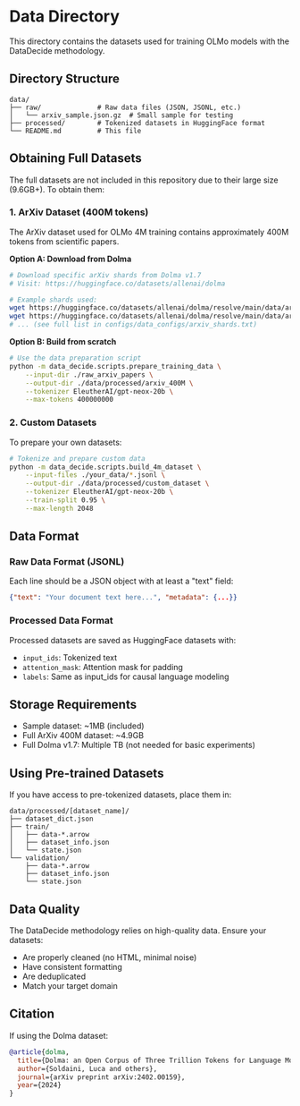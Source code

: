 # Data Directory

This directory contains the datasets used for training OLMo models with the DataDecide methodology.

## Directory Structure

```
data/
├── raw/              # Raw data files (JSON, JSONL, etc.)
│   └── arxiv_sample.json.gz  # Small sample for testing
├── processed/        # Tokenized datasets in HuggingFace format
└── README.md         # This file
```

## Obtaining Full Datasets

The full datasets are not included in this repository due to their large size (9.6GB+). To obtain them:

### 1. ArXiv Dataset (400M tokens)

The ArXiv dataset used for OLMo 4M training contains approximately 400M tokens from scientific papers.

**Option A: Download from Dolma**
```bash
# Download specific arXiv shards from Dolma v1.7
# Visit: https://huggingface.co/datasets/allenai/dolma

# Example shards used:
wget https://huggingface.co/datasets/allenai/dolma/resolve/main/data/arxiv/arxiv-0012.json.gz
wget https://huggingface.co/datasets/allenai/dolma/resolve/main/data/arxiv/arxiv-0017.json.gz
# ... (see full list in configs/data_configs/arxiv_shards.txt)
```

**Option B: Build from scratch**
```bash
# Use the data preparation script
python -m data_decide.scripts.prepare_training_data \
    --input-dir ./raw_arxiv_papers \
    --output-dir ./data/processed/arxiv_400M \
    --tokenizer EleutherAI/gpt-neox-20b \
    --max-tokens 400000000
```

### 2. Custom Datasets

To prepare your own datasets:

```bash
# Tokenize and prepare custom data
python -m data_decide.scripts.build_4m_dataset \
    --input-files ./your_data/*.jsonl \
    --output-dir ./data/processed/custom_dataset \
    --tokenizer EleutherAI/gpt-neox-20b \
    --train-split 0.95 \
    --max-length 2048
```

## Data Format

### Raw Data Format (JSONL)
Each line should be a JSON object with at least a "text" field:
```json
{"text": "Your document text here...", "metadata": {...}}
```

### Processed Data Format
Processed datasets are saved as HuggingFace datasets with:
- `input_ids`: Tokenized text
- `attention_mask`: Attention mask for padding
- `labels`: Same as input_ids for causal language modeling

## Storage Requirements

- Sample dataset: ~1MB (included)
- Full ArXiv 400M dataset: ~4.9GB
- Full Dolma v1.7: Multiple TB (not needed for basic experiments)

## Using Pre-trained Datasets

If you have access to pre-tokenized datasets, place them in:
```
data/processed/[dataset_name]/
├── dataset_dict.json
├── train/
│   ├── data-*.arrow
│   ├── dataset_info.json
│   └── state.json
└── validation/
    ├── data-*.arrow
    ├── dataset_info.json
    └── state.json
```

## Data Quality

The DataDecide methodology relies on high-quality data. Ensure your datasets:
- Are properly cleaned (no HTML, minimal noise)
- Have consistent formatting
- Are deduplicated
- Match your target domain

## Citation

If using the Dolma dataset:
```bibtex
@article{dolma,
  title={Dolma: an Open Corpus of Three Trillion Tokens for Language Model Pretraining Research},
  author={Soldaini, Luca and others},
  journal={arXiv preprint arXiv:2402.00159},
  year={2024}
}
```
